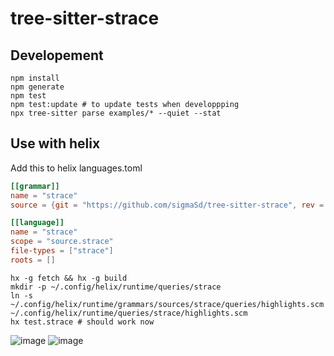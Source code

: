 # tree-sitter-strace

## Developement

```
npm install
npm generate
npm test
npm test:update # to update tests when developpping
npx tree-sitter parse examples/* --quiet --stat
```

## Use with helix

Add this to helix languages.toml
```toml
[[grammar]]
name = "strace"
source = {git = "https://github.com/sigmaSd/tree-sitter-strace", rev = "cc7a880055836cc06846813bd5e1c55564024617"} # use latest commit

[[language]]
name = "strace"
scope = "source.strace"
file-types = ["strace"]
roots = []
```
```
hx -g fetch && hx -g build
mkdir -p ~/.config/helix/runtime/queries/strace
ln -s ~/.config/helix/runtime/grammars/sources/strace/queries/highlights.scm  ~/.config/helix/runtime/queries/strace/highlights.scm
hx test.strace # should work now
```

![image](https://github.com/sigmaSd/tree-sitter-strace/assets/22427111/de5a97b5-ad96-4057-9801-8db24a242d9d)
![image](https://github.com/sigmaSd/tree-sitter-strace/assets/22427111/eb2ddb87-e1ba-43f0-8273-204a834d2870)


